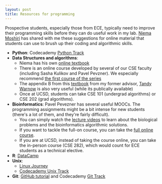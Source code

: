 ```yaml
---
layout: post
title: Resources for programming
---
```


Prospective students, especially those from ECE, typically need to improve their programming skills before 
they can do useful work in my lab. 
[Niema Moshiri](http://niema.net/) has shared with me these suggestions for online material that students can use to brush up their 
coding and algorithmic skills.


* **Python**: Codecademy [Python Track](https://www.codecademy.com/learn/python)
* **Data Structures and algorithms**: 
    * Niema has his own [online textbook](https://stepik.org/course/Data-Structures-579)
    * There is an online course developed by several of our CSE faculty (including Sasha Kulikov and Pavel Pevzner). We especially recommend [the first course of the series](https://www.coursera.org/learn/algorithmic-toolbox#syllabus)
    * The appendix B from this [textbook](http://tandy.cs.illinois.edu/textbook.pdf) from my former advisor, [Tandy Warnow](http://tandy.cs.illinois.edu/) is also very useful (while its publically available)
    * Once at UCSD, students can take CSE 101 (undergrad algorithms) or CSE 202 (grad algorithms).
* **Bioinformatics**: Pavel Pevezner has several useful  MOOCs. The programming assignments might be a bit intense for new students (there's a lot of them, and they're fairly difficult). 
    * You can simply watch the [lecture videos](https://www.youtube.com/user/bioinfalgorithms/playlists?sort=dd&view=1&shelf_id=0) to learn about the biological problems and the bioinformatics algorithmic solutions. 
    * If you want to tackle the full-on course, you can take the [full online course](https://www.coursera.org/specializations/bioinformatics).
    * If you are at UCSD, instead of taking the course online, you can take the in-person course (CSE 282), which would count for ECE students as a technical elective. 
* **R**: [DataCamp](https://www.datacamp.com/getting-started?step=2&track=r)
* **Unix**:
    * [Linux Journey](https://linuxjourney.com/) 
    * [Codecademy Unix Track](https://www.codecademy.com/learn/learn-the-command-line)
* **Git**: [GitHub tutorial](https://try.github.io/levels/1/challenges/1) and Codecademy [Git Track](https://www.codecademy.com/learn/learn-git)

